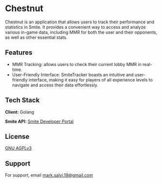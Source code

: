 
# Chestnut

Chestnut is an application that allows users to track their performance and statistics in Smite. It provides a convenient way to access and analyze various in-game data, including MMR for both the user and their opponents, as well as other essential stats.




## Features

- MMR Tracking: allows users to check their current lobby MMR in real-time.
- User-Friendly Interface: SmiteTracker boasts an intuitive and user-friendly interface, making it easy for players of all experience levels to navigate and access their data effortlessly.


## Tech Stack

**Client:** Golang

**Smite API:** [Smite Developer Portal](https://fs12.formsite.com/HiRez/form48/secure_index.html)


## License

[GNU AGPLv3](https://choosealicense.com/licenses/agpl-3.0/)


## Support

For support, email mark.salvi.19@gmail.com

